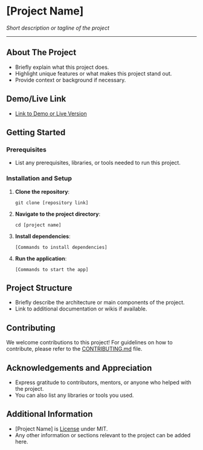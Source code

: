 # [Project Name]

*Short description or tagline of the project*

---

## About The Project

- Briefly explain what this project does.
- Highlight unique features or what makes this project stand out.
- Provide context or background if necessary.

## Demo/Live Link

- [Link to Demo or Live Version](#)

## Getting Started

### Prerequisites

- List any prerequisites, libraries, or tools needed to run this project.

### Installation and Setup

1. **Clone the repository**:
   ```
   git clone [repository link]
   ```
2. **Navigate to the project directory**:
   ```
   cd [project name]
   ```
3. **Install dependencies**:
   ```
   [Commands to install dependencies]
   ```
4. **Run the application**:
   ```
   [Commands to start the app]
   ```

## Project Structure

- Briefly describe the architecture or main components of the project.
- Link to additional documentation or wikis if available.

## Contributing

We welcome contributions to this project! For guidelines on how to contribute, please refer to the [CONTRIBUTING.md](.github/CONTRIBUTING.md) file.

## Acknowledgements and Appreciation

- Express gratitude to contributors, mentors, or anyone who helped with the project.
- You can also list any libraries or tools you used.

## Additional Information

- [Project Name] is [License](LICENSE) under MIT.
- Any other information or sections relevant to the project can be added here.
